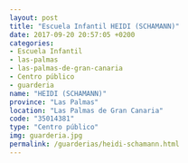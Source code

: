 ```yaml
---
layout: post
title: "Escuela Infantil HEIDI (SCHAMANN)"
date: 2017-09-20 20:57:05 +0200
categories:
- Escuela Infantil
- las-palmas
- las-palmas-de-gran-canaria
- Centro público
- guarderia
name: "HEIDI (SCHAMANN)"
province: "Las Palmas"
location: "Las Palmas de Gran Canaria"
code: "35014381"
type: "Centro público"
img: guarderia.jpg
permalink: /guarderias/heidi-schamann.html
---
```

